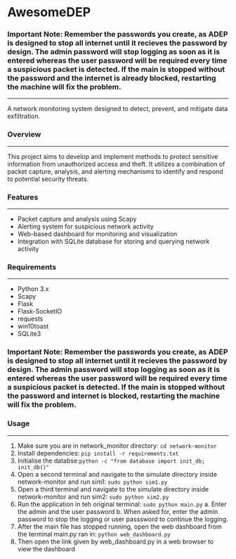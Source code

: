# AwesomeDEP

### Important Note: Remember the passwords you create, as ADEP is designed to stop all internet until it recieves the password by design. The admin password will stop logging as soon as it is entered whereas the user password will be required every time a suspicious packet is detected. If the main is stopped without the password and the internet is already blocked, restarting the machine will fix the problem.
-----------

A network monitoring system designed to detect, prevent, and mitigate data exfiltration.

### Overview
-----------

This project aims to develop and implement methods to protect sensitive information from unauthorized access and theft. It utilizes a combination of packet capture, analysis, and alerting mechanisms to identify and respond to potential security threats.

### Features
------------

* Packet capture and analysis using Scapy
* Alerting system for suspicious network activity
* Web-based dashboard for monitoring and visualization
* Integration with SQLite database for storing and querying network activity

### Requirements
------------

* Python 3.x
* Scapy
* Flask
* Flask-SocketIO
* requests
* win10toast
* SQLite3

### Important Note: Remember the passwords you create, as ADEP is designed to stop all internet until it recieves the password by design. The admin password will stop logging as soon as it is entered whereas the user password will be required every time a suspicious packet is detected. If the main is stopped without the password and internet is blocked, restarting the machine will fix the problem.

### Usage
------------

1. Make sure you are in network_monitor directory: `cd network-monitor`
2. Install dependencies: `pip install -r requirements.txt`
3. Initialise the databse:`python -c "from database import init_db; init_db()"`
4. Open a second terminal and navigate to the simulate directory inside network-monitor and run sim1: `sudo python sim1.py`
5. Open a third terminal and navigate to the simulate directory inside network-monitor and run sim2: `sudo python sim2.py`
6. Run the application in teh original terminal: `sudo python main.py`
    a. Enter the admin and the user password
    b. When asked for, enter the admin password to stop the logging or user passsword to continue the logging.
7. After the main file has stopped running, open the web dashboard from the terminal main.py ran in: `python web_dashboard.py`
8. Then open the link given by web_dashboard.py in a web browser to view the dashboard
